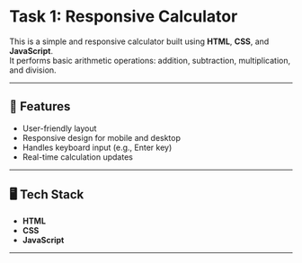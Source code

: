 
# Task 1: Responsive Calculator

This is a simple and responsive calculator built using **HTML**, **CSS**, and **JavaScript**.  
It performs basic arithmetic operations: addition, subtraction, multiplication, and division.

---

## 🔧 Features

- User-friendly layout
- Responsive design for mobile and desktop
- Handles keyboard input (e.g., Enter key)
- Real-time calculation updates

---

## 🖥️ Tech Stack

- **HTML**
- **CSS**
- **JavaScript**

---
